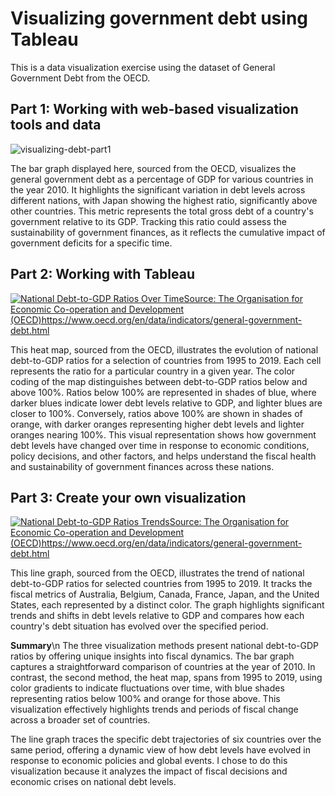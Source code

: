 # Visualizing government debt using Tableau

This is a data visualization exercise using the dataset of General Government Debt from the OECD.

## Part 1: Working with web-based visualization tools and data

![visualizing-debt-part1](https://github.com/allisonmiao/TSWD-Portfolio/blob/main/visualizing-debt-part1.png)

The bar graph displayed here, sourced from the OECD, visualizes the general government debt as a percentage of GDP for various countries in the year 2010. It highlights the significant variation in debt levels across different nations, with Japan showing the highest ratio, significantly above other countries. This metric represents the total gross debt of a country's government relative to its GDP. Tracking this ratio could assess the sustainability of government finances, as it reflects the cumulative impact of government deficits for a specific time.

## Part 2: Working with Tableau

<div class='tableauPlaceholder' id='viz1726012023589' style='position: relative'><noscript><a href='#'><img alt='National Debt-to-GDP Ratios Over TimeSource: The Organisation for Economic Co-operation and Development (OECD)https:&#47;&#47;www.oecd.org&#47;en&#47;data&#47;indicators&#47;general-government-debt.html ' src='https:&#47;&#47;public.tableau.com&#47;static&#47;images&#47;Go&#47;GovernmentDebtVisualization&#47;NationalDebt-to-GDPRatiosOverTime&#47;1_rss.png' style='border: none' /></a></noscript><object class='tableauViz'  style='display:none;'><param name='host_url' value='https%3A%2F%2Fpublic.tableau.com%2F' /> <param name='embed_code_version' value='3' /> <param name='site_root' value='' /><param name='name' value='GovernmentDebtVisualization&#47;NationalDebt-to-GDPRatiosOverTime' /><param name='tabs' value='no' /><param name='toolbar' value='yes' /><param name='static_image' value='https:&#47;&#47;public.tableau.com&#47;static&#47;images&#47;Go&#47;GovernmentDebtVisualization&#47;NationalDebt-to-GDPRatiosOverTime&#47;1.png' /> <param name='animate_transition' value='yes' /><param name='display_static_image' value='yes' /><param name='display_spinner' value='yes' /><param name='display_overlay' value='yes' /><param name='display_count' value='yes' /><param name='language' value='en-US' /><param name='filter' value='publish=yes' /></object></div>                
<script type='text/javascript'>                    
  var divElement = document.getElementById('viz1726012023589');                    
  var vizElement = divElement.getElementsByTagName('object')[0];                    
  vizElement.style.width='100%';vizElement.style.height=(divElement.offsetWidth*0.75)+'px';                    
  var scriptElement = document.createElement('script');                    
  scriptElement.src = 'https://public.tableau.com/javascripts/api/viz_v1.js';                    
  vizElement.parentNode.insertBefore(scriptElement, vizElement);                
</script>

This heat map, sourced from the OECD, illustrates the evolution of national debt-to-GDP ratios for a selection of countries from 1995 to 2019. Each cell represents the ratio for a particular country in a given year. The color coding of the map distinguishes between debt-to-GDP ratios below and above 100%. Ratios below 100% are represented in shades of blue, where darker blues indicate lower debt levels relative to GDP, and lighter blues are closer to 100%. Conversely, ratios above 100% are shown in shades of orange, with darker oranges representing higher debt levels and lighter oranges nearing 100%. This visual representation shows how government debt levels have changed over time in response to economic conditions, policy decisions, and other factors, and helps understand the fiscal health and sustainability of government finances across these nations.

## Part 3: Create your own visualization

<div class='tableauPlaceholder' id='viz1726011849786' style='position: relative'><noscript><a href='#'><img alt='National Debt-to-GDP Ratios TrendsSource: The Organisation for Economic Co-operation and Development (OECD)https:&#47;&#47;www.oecd.org&#47;en&#47;data&#47;indicators&#47;general-government-debt.html ' src='https:&#47;&#47;public.tableau.com&#47;static&#47;images&#47;Go&#47;GovernmentDebtVisualizationTrend&#47;NationalDebt-to-GDPRatiosTrends&#47;1_rss.png' style='border: none' /></a></noscript><object class='tableauViz'  style='display:none;'><param name='host_url' value='https%3A%2F%2Fpublic.tableau.com%2F' /> <param name='embed_code_version' value='3' /> <param name='site_root' value='' /><param name='name' value='GovernmentDebtVisualizationTrend&#47;NationalDebt-to-GDPRatiosTrends' /><param name='tabs' value='no' /><param name='toolbar' value='yes' /><param name='static_image' value='https:&#47;&#47;public.tableau.com&#47;static&#47;images&#47;Go&#47;GovernmentDebtVisualizationTrend&#47;NationalDebt-to-GDPRatiosTrends&#47;1.png' /> <param name='animate_transition' value='yes' /><param name='display_static_image' value='yes' /><param name='display_spinner' value='yes' /><param name='display_overlay' value='yes' /><param name='display_count' value='yes' /><param name='language' value='en-US' /><param name='filter' value='publish=yes' /></object></div>                
<script type='text/javascript'>                    
  var divElement = document.getElementById('viz1726011849786');                    
  var vizElement = divElement.getElementsByTagName('object')[0];                    
  vizElement.style.width='100%';vizElement.style.height=(divElement.offsetWidth*0.75)+'px';                    
  var scriptElement = document.createElement('script');                    
  scriptElement.src = 'https://public.tableau.com/javascripts/api/viz_v1.js';                    
  vizElement.parentNode.insertBefore(scriptElement, vizElement);                
</script>

This line graph, sourced from the OECD, illustrates the trend of national debt-to-GDP ratios for selected countries from 1995 to 2019. It tracks the fiscal metrics of Australia, Belgium, Canada, France, Japan, and the United States, each represented by a distinct color. The graph highlights significant trends and shifts in debt levels relative to GDP and compares how each country's debt situation has evolved over the specified period.

**Summary**\n
The three visualization methods present national debt-to-GDP ratios by offering unique insights into fiscal dynamics. The bar graph captures a straightforward comparison of countries at the year of 2010. In contrast, the second method, the heat map, spans from 1995 to 2019, using color gradients to indicate fluctuations over time, with blue shades representing ratios below 100% and orange for those above. This visualization effectively highlights trends and periods of fiscal change across a broader set of countries.

The line graph traces the specific debt trajectories of six countries over the same period, offering a dynamic view of how debt levels have evolved in response to economic policies and global events. I chose to do this visualization because it analyzes the impact of fiscal decisions and economic crises on national debt levels.
